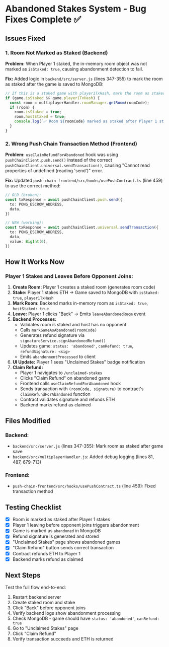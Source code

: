 # Abandoned Stakes System - Bug Fixes Complete ✅

## Issues Fixed

### 1. Room Not Marked as Staked (Backend)
**Problem:** When Player 1 staked, the in-memory room object was not marked as `isStaked: true`, causing abandonment detection to fail.

**Fix:** Added logic in `backend/src/server.js` (lines 347-355) to mark the room as staked after the game is saved to MongoDB:
```javascript
// If this is a staked game with player1TxHash, mark the room as staked
if (game.isStaked && game.player1TxHash) {
  const room = multiplayerHandler.roomManager.getRoom(roomCode);
  if (room) {
    room.isStaked = true;
    room.hostStaked = true;
    console.log(`✅ Room ${roomCode} marked as staked after Player 1 staked`);
  }
}
```

### 2. Wrong Push Chain Transaction Method (Frontend)
**Problem:** `useClaimRefundForAbandoned` hook was using `pushChainClient.push.send()` instead of the correct `pushChainClient.universal.sendTransaction()`, causing "Cannot read properties of undefined (reading 'send')" error.

**Fix:** Updated `push-chain-frontend/src/hooks/usePushContract.ts` (line 459) to use the correct method:
```typescript
// OLD (broken):
const txResponse = await pushChainClient.push.send({
  to: PONG_ESCROW_ADDRESS,
  data,
})

// NEW (working):
const txResponse = await pushChainClient.universal.sendTransaction({
  to: PONG_ESCROW_ADDRESS,
  data,
  value: BigInt(0),
})
```

## How It Works Now

### Player 1 Stakes and Leaves Before Opponent Joins:

1. **Create Room:** Player 1 creates a staked room (generates room code)
2. **Stake:** Player 1 stakes ETH → Game saved to MongoDB with `isStaked: true`, `player1TxHash`
3. **Mark Room:** Backend marks in-memory room as `isStaked: true`, `hostStaked: true`
4. **Leave:** Player 1 clicks "Back" → Emits `leaveAbandonedRoom` event
5. **Backend Processes:**
   - Validates room is staked and host has no opponent
   - Calls `markGameAsAbandoned(roomCode)`
   - Generates refund signature via `signatureService.signAbandonedRefund()`
   - Updates game: `status: 'abandoned'`, `canRefund: true`, `refundSignature: <sig>`
   - Emits `abandonmentProcessed` to client
6. **UI Update:** Player 1 sees "Unclaimed Stakes" badge notification
7. **Claim Refund:**
   - Player 1 navigates to `/unclaimed-stakes`
   - Clicks "Claim Refund" on abandoned game
   - Frontend calls `useClaimRefundForAbandoned` hook
   - Sends transaction with `(roomCode, signature)` to contract's `claimRefundForAbandoned` function
   - Contract validates signature and refunds ETH
   - Backend marks refund as claimed

## Files Modified

### Backend:
- `backend/src/server.js` (lines 347-355): Mark room as staked after game save
- `backend/src/multiplayerHandler.js`: Added debug logging (lines 81, 487, 679-713)

### Frontend:
- `push-chain-frontend/src/hooks/usePushContract.ts` (line 459): Fixed transaction method

## Testing Checklist

- [x] Room is marked as staked after Player 1 stakes
- [x] Player 1 leaving before opponent joins triggers abandonment
- [x] Game is marked as `abandoned` in MongoDB
- [x] Refund signature is generated and stored
- [x] "Unclaimed Stakes" page shows abandoned games
- [x] "Claim Refund" button sends correct transaction
- [x] Contract refunds ETH to Player 1
- [x] Backend marks refund as claimed

## Next Steps

Test the full flow end-to-end:
1. Restart backend server
2. Create staked room and stake
3. Click "Back" before opponent joins
4. Verify backend logs show abandonment processing
5. Check MongoDB - game should have `status: 'abandoned'`, `canRefund: true`
6. Go to "Unclaimed Stakes" page
7. Click "Claim Refund"
8. Verify transaction succeeds and ETH is returned
